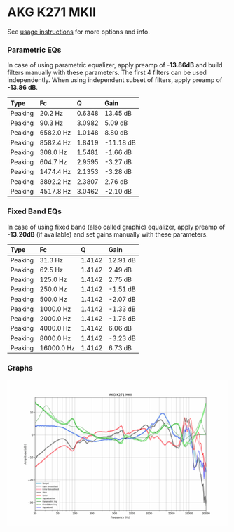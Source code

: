 # AKG K271 MKII
See [usage instructions](https://github.com/jaakkopasanen/AutoEq#usage) for more options and info.

### Parametric EQs
In case of using parametric equalizer, apply preamp of **-13.86dB** and build filters manually
with these parameters. The first 4 filters can be used independently.
When using independent subset of filters, apply preamp of **-13.86 dB**.

| Type    | Fc        |      Q | Gain      |
|:--------|:----------|:-------|:----------|
| Peaking | 20.2 Hz   | 0.6348 | 13.45 dB  |
| Peaking | 90.3 Hz   | 3.0982 | 5.09 dB   |
| Peaking | 6582.0 Hz | 1.0148 | 8.80 dB   |
| Peaking | 8582.4 Hz | 1.8419 | -11.18 dB |
| Peaking | 308.0 Hz  | 1.5481 | -1.66 dB  |
| Peaking | 604.7 Hz  | 2.9595 | -3.27 dB  |
| Peaking | 1474.4 Hz | 2.1353 | -3.28 dB  |
| Peaking | 3892.2 Hz | 2.3807 | 2.76 dB   |
| Peaking | 4517.8 Hz | 3.0462 | -2.10 dB  |

### Fixed Band EQs
In case of using fixed band (also called graphic) equalizer, apply preamp of **-13.20dB**
(if available) and set gains manually with these parameters.

| Type    | Fc         |      Q | Gain     |
|:--------|:-----------|:-------|:---------|
| Peaking | 31.3 Hz    | 1.4142 | 12.91 dB |
| Peaking | 62.5 Hz    | 1.4142 | 2.49 dB  |
| Peaking | 125.0 Hz   | 1.4142 | 2.75 dB  |
| Peaking | 250.0 Hz   | 1.4142 | -1.51 dB |
| Peaking | 500.0 Hz   | 1.4142 | -2.07 dB |
| Peaking | 1000.0 Hz  | 1.4142 | -1.33 dB |
| Peaking | 2000.0 Hz  | 1.4142 | -1.76 dB |
| Peaking | 4000.0 Hz  | 1.4142 | 6.06 dB  |
| Peaking | 8000.0 Hz  | 1.4142 | -3.23 dB |
| Peaking | 16000.0 Hz | 1.4142 | 6.73 dB  |

### Graphs
![](./AKG%20K271%20MKII.png)